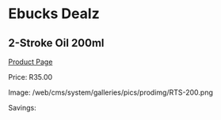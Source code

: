 
# Ebucks Dealz
## 2-Stroke Oil 200ml
[Product Page](https://www.ebucks.com/web/shop/productSelected.do?prodId=1200604341&catId=370101825)

Price: R35.00

Image: /web/cms/system/galleries/pics/prodimg/RTS-200.png

Savings: 


	